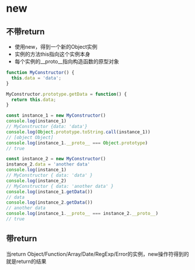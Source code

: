 # new

## 不带return

- 使用new，得到一个新的Object实例
- 实例的方法this指向这个实例本身
- 每个实例的__proto__指向构造函数的原型对象

```js
function MyConstructor() {
  this.data = 'data';
}

MyConstructor.prototype.getData = function() {
  return this.data;
}

const instance_1 = new MyConstructor()
console.log(instance_1)
// MyConstructor {data: 'data'}
console.log(Object.prototype.toString.call(instance_1))
// [object Object]
console.log(instance_1.__proto__ === Object.prototype)
// true

const instance_2 = new MyConstructor()
instance_2.data = 'another data'
console.log(instance_1)
// MyConstructor { data: 'data' }
console.log(instance_2)
// MyConstructor { data: 'another data' }
console.log(instance_1.getData())
// data
console.log(instance_2.getData())
// another data
console.log(instance_1.__proto__ === instance_2.__proto__)
// true
```

## 带return

当return Object/Function/Array/Date/RegExp/Error的实例，new操作符得到的就是return的结果
